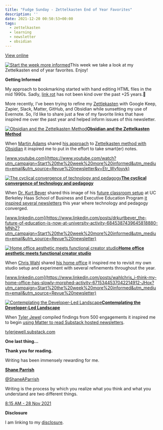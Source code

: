 ```yaml
---
title: "Fudge Sunday - Zettelkasten End of Year Favorites"
description: ''
date: 2021-12-20 00:50:53+00:00
tags:
  - zettelkasten
  - learning
  - newsletter
  - obsidian
---
```


[View online](https://sunday.fudge.org/issues/fudge-sunday-zettelkasten-end-of-year-favorites-930157?utm_campaign=Issue&utm_content=view_in_browser&utm_medium=email&utm_source=Start+the+week+more+informed)

[![Start the week more informed](https://bucketeer-e05bbc84-baa3-437e-9518-adb32be77984.s3.amazonaws.com/public/images/650aadf4-713a-442f-9567-b0e9b51f405d_1200x115.png "Start the week more informed")](https://substackcdn.com/image/fetch/f_auto,q_auto:good,fl_progressive:steep/https%3A%2F%2Fbucketeer-e05bbc84-baa3-437e-9518-adb32be77984.s3.amazonaws.com%2Fpublic%2Fimages%2F650aadf4-713a-442f-9567-b0e9b51f405d_1200x115.png)This week we take a look at my Zettelkasten end of year favorites. Enjoy!

 **Getting Informed**

My approach to bookmarking started with hand editing HTML files in the mid 1990s. Sadly, [link rot](https://sunday.fudge.org/issues/fudge-sunday-a-decade-of-github-167088?utm_campaign=Start%20the%20week%20more%20informed&utm_medium=email&utm_source=Revue%20newsletter) has not been kind over the past +25 years.🤣

More recently, I’ve been trying to refine my [Zettlekasten](https://thefortunelabs.com/obsidian-note-taking-app/?utm_campaign=Start%20the%20week%20more%20informed&utm_medium=email&utm_source=Revue%20newsletter) with Google Keep, Zapier, Slack, Matter, GitHub, and Obsidian while sunsetting my use of Evernote. So, I’d like to share just a few of my favorite links that have inspired me over the past year and helped inform issues of this newsletter.

[![Obsidian and the Zettelkasten Method](https://bucketeer-e05bbc84-baa3-437e-9518-adb32be77984.s3.amazonaws.com/public/images/896e78b7-c04d-4451-a7f0-30fba72e84ce_600x338.jpeg "Obsidian and the Zettelkasten Method")](https://substackcdn.com/image/fetch/f_auto,q_auto:good,fl_progressive:steep/https%3A%2F%2Fbucketeer-e05bbc84-baa3-437e-9518-adb32be77984.s3.amazonaws.com%2Fpublic%2Fimages%2F896e78b7-c04d-4451-a7f0-30fba72e84ce_600x338.jpeg)**[Obsidian and the Zettelkasten Method](https://www.youtube.com/watch?utm_campaign=Start%20the%20week%20more%20informed&utm_medium=email&utm_source=Revue%20newsletter&v=Etr_Wyfpyvk)**

When [Martin Adams](https://twitter.com/Martin_Adams?utm_campaign=Start%20the%20week%20more%20informed&utm_medium=email&utm_source=Revue%20newsletter) shared [his approach](https://www.youtube.com/watch?utm_campaign=Start%20the%20week%20more%20informed&utm_medium=email&utm_source=Revue%20newsletter&v=Etr_Wyfpyvk) to [Zettelkasten method with Obsidian](https://www.youtube.com/watch?utm_campaign=Start%20the%20week%20more%20informed&utm_medium=email&utm_source=Revue%20newsletter&v=ziE6UExsOrs) it inspired me to put in the effort to take smart(er) notes.

[www.youtube.com](https://www.youtube.com/watch?utm_campaign=Start%20the%20week%20more%20informed&utm_medium=email&utm_source=Revue%20newsletter&v=Etr_Wyfpyvk)

[![The cyclical convergence of technology and pedagogy](https://bucketeer-e05bbc84-baa3-437e-9518-adb32be77984.s3.amazonaws.com/public/images/decc441e-08e9-4f73-bcc8-74cad6c375d0_600x450.jpeg "The cyclical convergence of technology and pedagogy")](https://substackcdn.com/image/fetch/f_auto,q_auto:good,fl_progressive:steep/https%3A%2F%2Fbucketeer-e05bbc84-baa3-437e-9518-adb32be77984.s3.amazonaws.com%2Fpublic%2Fimages%2Fdecc441e-08e9-4f73-bcc8-74cad6c375d0_600x450.jpeg)**[The cyclical convergence of technology and pedagogy](https://www.linkedin.com/posts/drkurtbeyer_the-future-of-education-is-now-at-university-activity-6845387439645818880-MNhZ?utm_campaign=Start%20the%20week%20more%20informed&utm_medium=email&utm_source=Revue%20newsletter)**

When [Dr. Kurt Beyer](https://www.linkedin.com/in/drkurtbeyer/?utm_campaign=Start%20the%20week%20more%20informed&utm_medium=email&utm_source=Revue%20newsletter) shared this image of his [future classroom setup](https://www.linkedin.com/posts/drkurtbeyer_the-future-of-education-is-now-at-university-activity-6845387439645818880-MNhZ?utm_campaign=Start%20the%20week%20more%20informed&utm_medium=email&utm_source=Revue%20newsletter) at UC Berkeley Haas School of Business and Executive Education Program [it inspired several newsletters](https://sunday.fudge.org/issues/fudge-sunday-gaming-healthcare-and-convergence-709604?utm_campaign=Start%20the%20week%20more%20informed&utm_medium=email&utm_source=Revue%20newsletter) this year where technology and pedagogy converged.

[www.linkedin.com](https://www.linkedin.com/posts/drkurtbeyer_the-future-of-education-is-now-at-university-activity-6845387439645818880-MNhZ?utm_campaign=Start%20the%20week%20more%20informed&utm_medium=email&utm_source=Revue%20newsletter)

[![Home office aesthetic meets functional creator studio](https://bucketeer-e05bbc84-baa3-437e-9518-adb32be77984.s3.amazonaws.com/public/images/5e3c55c0-b188-4f27-90ce-3154ecbbc25b_600x416.jpeg "Home office aesthetic meets functional creator studio")](https://substackcdn.com/image/fetch/f_auto,q_auto:good,fl_progressive:steep/https%3A%2F%2Fbucketeer-e05bbc84-baa3-437e-9518-adb32be77984.s3.amazonaws.com%2Fpublic%2Fimages%2F5e3c55c0-b188-4f27-90ce-3154ecbbc25b_600x416.jpeg)**[Home office aesthetic meets functional creator studio](https://www.linkedin.com/posts/wahlchris_i-think-my-home-office-has-slowly-morphed-activity-6715344537042214912-JHox?utm_campaign=Start%20the%20week%20more%20informed&utm_medium=email&utm_source=Revue%20newsletter)**

When [Chris Wahl](https://wahlnetwork.com/about/?utm_campaign=Start%20the%20week%20more%20informed&utm_medium=email&utm_source=Revue%20newsletter) shared [his home office](https://www.linkedin.com/posts/wahlchris_i-think-my-home-office-has-slowly-morphed-activity-6715344537042214912-JHox?utm_campaign=Start%20the%20week%20more%20informed&utm_medium=email&utm_source=Revue%20newsletter) it inspired me to revisit my own studio setup and experiment with several refinements throughout the year.

[www.linkedin.com](https://www.linkedin.com/posts/wahlchris_i-think-my-home-office-has-slowly-morphed-activity-6715344537042214912-JHox?utm_campaign=Start%20the%20week%20more%20informed&utm_medium=email&utm_source=Revue%20newsletter)

[![Contemplating the Developer-Led Landscape](https://bucketeer-e05bbc84-baa3-437e-9518-adb32be77984.s3.amazonaws.com/public/images/6ae729b5-d0be-415a-b692-a65701e9b675_600x336.jpeg "Contemplating the Developer-Led Landscape")](https://substackcdn.com/image/fetch/f_auto,q_auto:good,fl_progressive:steep/https%3A%2F%2Fbucketeer-e05bbc84-baa3-437e-9518-adb32be77984.s3.amazonaws.com%2Fpublic%2Fimages%2F6ae729b5-d0be-415a-b692-a65701e9b675_600x336.jpeg)**[Contemplating the Developer-Led Landscape](https://tylerjewell.substack.com/p/developer-led-landscape-2021-edition?utm_campaign=Start%20the%20week%20more%20informed&utm_medium=email&utm_source=Revue%20newsletter)**

When [Tyler Jewel](https://twitter.com/TylerJewell?utm_campaign=Start%20the%20week%20more%20informed&utm_medium=email&utm_source=Revue%20newsletter) compiled findings from 500 engagements it inspired me to begin [using Matter to read Substack hosted newsletters](https://sunday.fudge.org/issues/fudge-sunday-twitter-matter-and-data-driven-journalism-836999?utm_campaign=Start%20the%20week%20more%20informed&utm_medium=email&utm_source=Revue%20newsletter).

[tylerjewell.substack.com](https://tylerjewell.substack.com/p/developer-led-landscape-2021-edition?utm_campaign=Start%20the%20week%20more%20informed&utm_medium=email&utm_source=Revue%20newsletter)

 **One last thing...**

**Thank you for reading.**

Writing has been immensely rewarding for me.

**[Shane Parrish](https://twitter.com/ShaneAParrish/status/1464946075911995393)**

[@ShaneAParrish](https://twitter.com/ShaneAParrish/status/1464946075911995393)

Writing is the process by which you realize what you think and what you understand are two different things.

 [8:15 AM - 28 Nov 2021](https://twitter.com/ShaneAParrish/status/1464946075911995393)


 **Disclosure**

I am linking to my [disclosure](https://jaycuthrell.com/disclosure/?utm_campaign=Fudge%20Sunday&utm_medium=email&utm_source=Revue%20newsletter).
